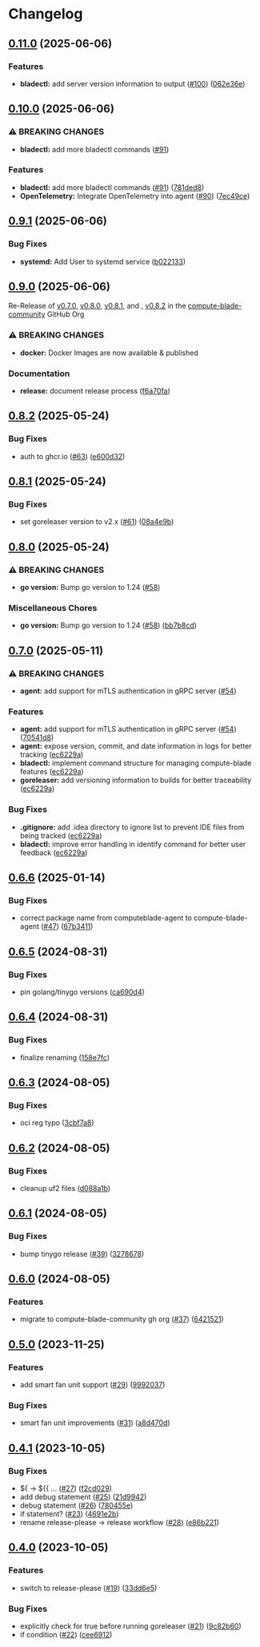 # Changelog

## [0.11.0](https://github.com/compute-blade-community/compute-blade-agent/compare/v0.10.0...v0.11.0) (2025-06-06)


### Features

* **bladectl:** add server version information to output ([#100](https://github.com/compute-blade-community/compute-blade-agent/issues/100)) ([062e36e](https://github.com/compute-blade-community/compute-blade-agent/commit/062e36e33ad479677affa4773e620ca53be7e9fa))

## [0.10.0](https://github.com/compute-blade-community/compute-blade-agent/compare/v0.9.1...v0.10.0) (2025-06-06)


### ⚠ BREAKING CHANGES

* **bladectl:** add more bladectl commands ([#91](https://github.com/compute-blade-community/compute-blade-agent/issues/91))

### Features

* **bladectl:** add more bladectl commands ([#91](https://github.com/compute-blade-community/compute-blade-agent/issues/91)) ([781ded8](https://github.com/compute-blade-community/compute-blade-agent/commit/781ded8e43d7115b334580a6ff18c2ab054e22cc))
* **OpenTelemetry:** Integrate OpenTelemetry into agent ([#90](https://github.com/compute-blade-community/compute-blade-agent/issues/90)) ([7ec49ce](https://github.com/compute-blade-community/compute-blade-agent/commit/7ec49ce05ce4d428e5ee94858c01004cc1a2e40d))

## [0.9.1](https://github.com/compute-blade-community/compute-blade-agent/compare/v0.9.0...v0.9.1) (2025-06-06)


### Bug Fixes

* **systemd:** Add User to systemd service ([b022133](https://github.com/compute-blade-community/compute-blade-agent/commit/b02213386036ac29a0f1a733395c44a87b3c00e2))

## [0.9.0](https://github.com/compute-blade-community/compute-blade-agent/compare/v0.8.2...v0.9.0) (2025-06-06)

Re-Release of [v0.7.0](#070-2025-05-11), [v0.8.0](#080-2025-05-24), [v0.8.1](#081-2025-05-24), and , [v0.8.2](#082-2025-05-24) in the [compute-blade-community](https://github.com/compute-blade-community) GitHub Org

### ⚠ BREAKING CHANGES

* **docker:** Docker Images are now available & published

### Documentation

* **release:** document release process ([f6a70fa](https://github.com/compute-blade-community/compute-blade-agent/commit/f6a70fa6a389d31a82dac9e340c1704053b198c0))

## [0.8.2](https://github.com/compute-blade-community/compute-blade-agent/compare/v0.8.1...v0.8.2) (2025-05-24)

### Bug Fixes

* auth to ghcr.io ([#63](https://github.com/compute-blade-community/compute-blade-agent/issues/63)) ([e600d32](https://github.com/compute-blade-community/compute-blade-agent/commit/e600d3245317eafe7df0090e7bc6f1dff45a5693))

## [0.8.1](https://github.com/compute-blade-community/compute-blade-agent/compare/v0.8.0...v0.8.1) (2025-05-24)

### Bug Fixes

* set goreleaser version to v2.x ([#61](https://github.com/compute-blade-community/compute-blade-agent/issues/61)) ([08a4e9b](https://github.com/compute-blade-community/compute-blade-agent/commit/08a4e9bca67f53e69fec3ce4cdf93344f2cf1327))

## [0.8.0](https://github.com/compute-blade-community/compute-blade-agent/compare/v0.7.0...v0.8.0) (2025-05-24)

### ⚠ BREAKING CHANGES

* **go version:** Bump go version to 1.24 ([#58](https://github.com/compute-blade-community/compute-blade-agent/issues/58))

### Miscellaneous Chores

* **go version:** Bump go version to 1.24 ([#58](https://github.com/compute-blade-community/compute-blade-agent/issues/58)) ([bb7b8cd](https://github.com/compute-blade-community/compute-blade-agent/commit/bb7b8cd55d88954bb2632606e12b2c9eb057690a))

## [0.7.0](https://github.com/compute-blade-community/compute-blade-agent/compare/v0.6.6...v0.7.0) (2025-05-11)

### ⚠ BREAKING CHANGES

* **agent:** add support for mTLS authentication in gRPC server ([#54](https://github.com/compute-blade-community/compute-blade-agent/issues/54))

### Features

* **agent:** add support for mTLS authentication in gRPC server ([#54](https://github.com/compute-blade-community/compute-blade-agent/issues/54)) ([70541d8](https://github.com/compute-blade-community/compute-blade-agent/commit/70541d86bad675a153daf8b5c80a92de204502ab))
* **agent:** expose version, commit, and date information in logs for better tracking ([ec6229a](https://github.com/compute-blade-community/compute-blade-agent/commit/ec6229ad86b4eff06e40c805f8e4f216fe844c18))
* **bladectl:** implement command structure for managing compute-blade features ([ec6229a](https://github.com/compute-blade-community/compute-blade-agent/commit/ec6229ad86b4eff06e40c805f8e4f216fe844c18))
* **goreleaser:** add versioning information to builds for better traceability ([ec6229a](https://github.com/compute-blade-community/compute-blade-agent/commit/ec6229ad86b4eff06e40c805f8e4f216fe844c18))

### Bug Fixes

* **.gitignore:** add .idea directory to ignore list to prevent IDE files from being tracked ([ec6229a](https://github.com/compute-blade-community/compute-blade-agent/commit/ec6229ad86b4eff06e40c805f8e4f216fe844c18))
* **bladectl:** improve error handling in identify command for better user feedback ([ec6229a](https://github.com/compute-blade-community/compute-blade-agent/commit/ec6229ad86b4eff06e40c805f8e4f216fe844c18))

## [0.6.6](https://github.com/compute-blade-community/compute-blade-agent/compare/v0.6.5...v0.6.6) (2025-01-14)

### Bug Fixes

* correct package name from computeblade-agent to compute-blade-agent ([#47](https://github.com/compute-blade-community/compute-blade-agent/issues/47)) ([67b3411](https://github.com/compute-blade-community/compute-blade-agent/commit/67b3411e32df10673c5f3bab8b76f31f366cf3ab))

## [0.6.5](https://github.com/compute-blade-community/compute-blade-agent/compare/v0.6.4...v0.6.5) (2024-08-31)

### Bug Fixes

* pin golang/tinygo versions ([ca690d4](https://github.com/compute-blade-community/compute-blade-agent/commit/ca690d418f099881b6aafdb2ca4be3cee6ac73fc))

## [0.6.4](https://github.com/compute-blade-community/compute-blade-agent/compare/v0.6.3...v0.6.4) (2024-08-31)

### Bug Fixes

* finalize renaming ([158e7fc](https://github.com/compute-blade-community/compute-blade-agent/commit/158e7fc1bde46e66327d70f87743df39070c2753))

## [0.6.3](https://github.com/compute-blade-community/compute-blade-agent/compare/v0.6.2...v0.6.3) (2024-08-05)

### Bug Fixes

* oci reg typo ([3cbf7a8](https://github.com/compute-blade-community/compute-blade-agent/commit/3cbf7a8733dedde834f7392de0851c971a6e3a05))

## [0.6.2](https://github.com/compute-blade-community/compute-blade-agent/compare/v0.6.1...v0.6.2) (2024-08-05)

### Bug Fixes

* cleanup uf2 files ([d088a1b](https://github.com/compute-blade-community/compute-blade-agent/commit/d088a1ba0a1adba7694a7d2d3b7d49bb9c72fe0c))

## [0.6.1](https://github.com/compute-blade-community/compute-blade-agent/compare/v0.6.0...v0.6.1) (2024-08-05)

### Bug Fixes

* bump tinygo release ([#39](https://github.com/compute-blade-community/compute-blade-agent/issues/39)) ([3278678](https://github.com/compute-blade-community/compute-blade-agent/commit/32786787683e2a0cd42b63b92fe7dd2c41bb6e8f))

## [0.6.0](https://github.com/compute-blade-community/compute-blade-agent/compare/v0.5.0...v0.6.0) (2024-08-05)

### Features

* migrate to compute-blade-community gh org ([#37](https://github.com/compute-blade-community/compute-blade-agent/issues/37)) ([6421521](https://github.com/compute-blade-community/compute-blade-agent/commit/6421521bfc94a6211ed084bf8913f413e27e5b14))

## [0.5.0](https://github.com/github.com/compute-blade-community/compute-blade-agent/compare/v0.4.1...v0.5.0) (2023-11-25)

### Features

* add smart fan unit support ([#29](https://github.com/github.com/compute-blade-community/compute-blade-agent/issues/29)) ([9992037](https://github.com/github.com/compute-blade-community/compute-blade-agent/commit/99920370fba8176dc34243d28281aa343f437fc5))

### Bug Fixes

* smart fan unit improvements ([#31](https://github.com/github.com/compute-blade-community/compute-blade-agent/issues/31)) ([a8d470d](https://github.com/github.com/compute-blade-community/compute-blade-agent/commit/a8d470d4f9ec2749e1067474805f67639cd24c09))

## [0.4.1](https://github.com/github.com/compute-blade-community/compute-blade-agent/compare/v0.4.0...v0.4.1) (2023-10-05)

### Bug Fixes

* ${ -&gt; ${{ ... ([#27](https://github.com/github.com/compute-blade-community/compute-blade-agent/issues/27)) ([f2cd029](https://github.com/github.com/compute-blade-community/compute-blade-agent/commit/f2cd029d83329085354acb7ed68da390dfe9aee4))
* add debug statement ([#25](https://github.com/github.com/compute-blade-community/compute-blade-agent/issues/25)) ([21d9942](https://github.com/github.com/compute-blade-community/compute-blade-agent/commit/21d99426293b724f53f0de594fce21e5c49724f8))
* debug statement ([#26](https://github.com/github.com/compute-blade-community/compute-blade-agent/issues/26)) ([780455e](https://github.com/github.com/compute-blade-community/compute-blade-agent/commit/780455e749a6acd896ce862ac565f1d1f5467c20))
* if statement? ([#23](https://github.com/github.com/compute-blade-community/compute-blade-agent/issues/23)) ([4691e2b](https://github.com/github.com/compute-blade-community/compute-blade-agent/commit/4691e2b3d71b9c28ebbed31b564c5356713b91f9))
* rename release-please -&gt; release workflow ([#28](https://github.com/github.com/compute-blade-community/compute-blade-agent/issues/28)) ([e86b221](https://github.com/github.com/compute-blade-community/compute-blade-agent/commit/e86b221aa886f11d6303521787ca4c755b114a6e))

## [0.4.0](https://github.com/github.com/compute-blade-community/compute-blade-agent/compare/v0.3.4...v0.4.0) (2023-10-05)

### Features

* switch to release-please ([#19](https://github.com/github.com/compute-blade-community/compute-blade-agent/issues/19)) ([33dd6e5](https://github.com/github.com/compute-blade-community/compute-blade-agent/commit/33dd6e5adf45d2b59c1af061c7e78c9426329f15))

### Bug Fixes

* explicitly check for true before running goreleaser ([#21](https://github.com/github.com/compute-blade-community/compute-blade-agent/issues/21)) ([9c82b60](https://github.com/github.com/compute-blade-community/compute-blade-agent/commit/9c82b60fd88718ad90a9a0aa774ffc4bcdd18d3f))
* if condition ([#22](https://github.com/github.com/compute-blade-community/compute-blade-agent/issues/22)) ([cee6912](https://github.com/github.com/compute-blade-community/compute-blade-agent/commit/cee6912f5768a310c2758c8755b9ed1985b10d23))
